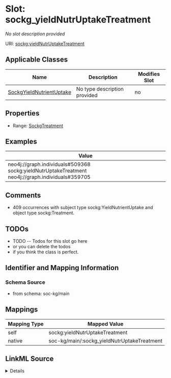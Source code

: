 

# Slot: sockg_yieldNutrUptakeTreatment


_No slot description provided_





URI: [sockg:yieldNutrUptakeTreatment](http://www.semanticweb.org/sockg/ontologies/2024/0/soil-carbon-ontology/yieldNutrUptakeTreatment)



<!-- no inheritance hierarchy -->





## Applicable Classes

| Name | Description | Modifies Slot |
| --- | --- | --- |
| [SockgYieldNutrientUptake](../classes/SockgYieldNutrientUptake.md) | No type description provided |  no  |







## Properties

* Range: [SockgTreatment](../classes/SockgTreatment.md)






## Examples

| Value |
| --- |
| neo4j://graph.individuals#509368 sockg:yieldNutrUptakeTreatment neo4j://graph.individuals#359705 |

## Comments

* 409 occurrences with subject type sockg:YieldNutrientUptake and object type sockg:Treatment.

## TODOs

* TODO -- Todos for this slot go here
* or you can delete the todos
* if you think the class is perfect.

## Identifier and Mapping Information







### Schema Source


* from schema: soc-kg/main




## Mappings

| Mapping Type | Mapped Value |
| ---  | ---  |
| self | sockg:yieldNutrUptakeTreatment |
| native | soc-kg/main/:sockg_yieldNutrUptakeTreatment |




## LinkML Source

<details>
```yaml
name: sockg_yieldNutrUptakeTreatment
description: No slot description provided
todos:
- TODO -- Todos for this slot go here
- or you can delete the todos
- if you think the class is perfect.
comments:
- 409 occurrences with subject type sockg:YieldNutrientUptake and object type sockg:Treatment.
examples:
- value: neo4j://graph.individuals#509368 sockg:yieldNutrUptakeTreatment neo4j://graph.individuals#359705
from_schema: soc-kg/main
rank: 1000
slot_uri: sockg:yieldNutrUptakeTreatment
alias: sockg_yieldNutrUptakeTreatment
domain_of:
- sockg_YieldNutrientUptake
range: sockg_Treatment

```
</details>